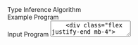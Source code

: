 <script setup>
import {onMounted, ref} from 'vue';
import {ConsoleStdout, WASI} from "@bjorn3/browser_wasi_shim";

const algorithms = ref(null);
const selectedAlgorithm = ref(null);
const autoFilteredAlg = ref([]);

const selectButtonValue = ref({ name: 'Paper' });
const selectButtonValues = ref([{ name: 'Paper' }, { name: 'Extended' }]);

const examples = ref(null);
const selectedExample = ref(null);
const autoFilteredEx = ref([]);

const code = ref('');
const output = ref('');
const loading = ref(false);

let wasmModule = null;
const outputBuffer = ref('');

async function loadWasmModule() {
    if (!wasmModule) {
        try {
            const response = await fetch('/bin.wasm');
            const bytes = await response.arrayBuffer();
            wasmModule = await WebAssembly.compile(bytes);
        } catch (error) {
            console.error('WASM module loading failed:', error);
            output.value = `WASM module loading failed: ${error.message}`;
        }
    }
}

async function runWasm(args) {
    loading.value = true;
    output.value = '';

    try {
        await loadWasmModule();

        const env = [];
        const fds = [
            null, // stdin
            ConsoleStdout.lineBuffered((msg) => {
                outputBuffer.value += `${msg}\n`;
            }),
        ];

        const wasi = new WASI(args, env, fds);
        const instance = await WebAssembly.instantiate(wasmModule, {
            wasi_snapshot_preview1: wasi.wasiImport,
        });

        wasi.start(instance);
        output.value = outputBuffer.value;
        outputBuffer.value = '';
    } catch (error) {
        console.error('error running WASM:', error);
        output.value = `error running WASM: ${error.message}`;
    } finally {
        loading.value = false;
    }
}

function infer() {
    if (!selectedAlgorithm.value || !selectedAlgorithm.value.code) {
        output.value = 'Please select an algorithm';
        return;
    }

    const currentCode = code.value;
    const args = generateArgs(selectedAlgorithm.value.code, currentCode);
    runWasm(args);
}

function generateArgs(algorithmCode, inputCode) {
    switch (algorithmCode) {
        default:
            return ['infer', '--alg', algorithmCode, inputCode];
    }
}

onMounted(() => {
    algorithms.value = [
        { name: 'Algorithm W', code: 'W' },
        { name: 'Complete and Easy Bidirectional Typechecking for Higher-rank Polymorphism', code: 'DK' },
        { name: 'A Mechanical Formalization of Higher-Ranked Polymorphic Type Inference', code: 'Worklist' },
        { name: 'Elementary Type Inference', code: 'Elementary' },
        { name: 'Fully Grounding Type Inference for the HDM System', code: 'R' },
        { name: 'Greedy Implicit Bounded Quantification', code: 'Bounded' },
        { name: 'Contextual Typing', code: 'Contextual' },
        { name: 'Bidirectional Higher-Rank Polymorphism with Intersection and Union Types', code: 'IU' }
    ];
    examples.value = [
        { name: 'trivial application', code: '(\\x. x) 1' },
        { name: 'let', code: 'let id = \\x. x in id 1' },
        { name: 'let-polymorphism', code: 'let id = \\x. x in (id 1, id True)' },
        { name: 'higher-rank', code: '(\\f. \\x. f x) : (forall a. a -> a) -> Int -> Int' },
        { name: 'higher-rank bounded', code: '(\\f. \\x. f x) : (forall (a <: Int). a -> a) -> Int -> Int' },
        { name: 'explicit type application', code: '(/\\a. (\\x. x) : a -> a) @ (forall a. a -> a)' },
        { name: 'intersection types', code: '(\\f. f True) : ((Int -> Int) & (Bool -> Bool)) -> Bool' },
    ];
});

function searchAlgorithm(event) {
    if (!event.query.trim().length) {
        autoFilteredAlg.value = [...algorithms.value];
    } else {
        autoFilteredAlg.value = algorithms.value.filter((alg) => {
            return alg.name.toLowerCase().startsWith(event.query.toLowerCase());
        });
    }
}

function searchExample(event) {
    if (!event.query.trim().length) {
        autoFilteredEx.value = [...examples.value];
    } else {
        autoFilteredEx.value = examples.value.filter((ex) => {
            return ex.name.toLowerCase().startsWith(event.query.toLowerCase());
        });
    }
}

function handleExampleSelect(event) {
  const selected = event.value;
  if (selected && selected.code) {
    code.value = selected.code;
  }
}
</script>


<div class="flex flex-col gap-2 mb-4">
    <label>Type Inference Algorithm</label>
    <AutoComplete v-model="selectedAlgorithm" :suggestions="autoFilteredAlg" optionLabel="name"
        placeholder="Select Algorithm" dropdown display="chip" @complete="searchAlgorithm($event)" />
</div>

<div class="flex flex-col gap-2 mb-2">
    <label>Example Program</label>
    <div class="flex flex-wrap justify-between items-start gap-4 mb-4">
        <AutoComplete v-model="selectedExample" :suggestions="autoFilteredEx" display="chip"
                      dropdown optionLabel="name" placeholder="(Optional) Load Example"
                      @complete="searchExample($event)"
                      @option-select="handleExampleSelect"/>
    </div>
</div>

<div class="flex flex-col gap-2 mb-4">
    <label>Input Program</label>
    <Textarea v-model="code" class="code" rows="2" spellcheck="false"/>
    <div class="flex justify-end mb-4">
        <Button :loading="loading" icon="pi pi-caret-right" label="Infer" type="button" @click="infer"/>
    </div>
</div>

<div class="flex flex-col gap-2 mb-4">
    <label>Inference Output</label>
    <pre class="output">{{ output }}</pre>
</div>
